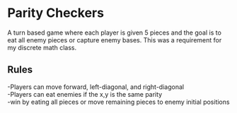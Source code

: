 # Parity Checkers
A turn based game where each player is given 5 pieces and the goal is to eat all enemy pieces or capture enemy bases. This was a requirement for my discrete math class.

## Rules<br>
-Players can move forward, left-diagonal, and right-diagonal<br>
-Players can eat enemies if the x,y is the same parity<br>
-win by eating all pieces or move remaining pieces to enemy initial positions<br>
